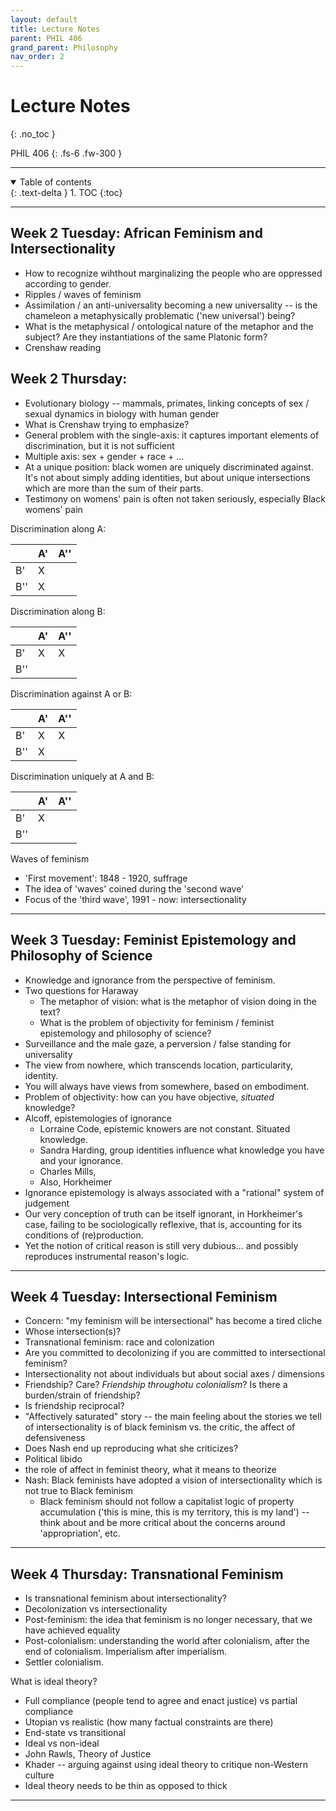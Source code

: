 ```yaml
---
layout: default
title: Lecture Notes
parent: PHIL 406
grand_parent: Philosophy
nav_order: 2
---
```


# Lecture Notes
{: .no_toc }

PHIL 406
{: .fs-6 .fw-300 }

---

<details open markdown="block">
  <summary>
    Table of contents
  </summary>
  {: .text-delta }
1. TOC
{:toc}
</details>

---

<!-- ## Week 1 Thursday: Syllabus and Introduction to Feminisms -->

## Week 2 Tuesday: African Feminism and Intersectionality
- How to recognize wihthout marginalizing the people who are oppressed according to gender.
- Ripples / waves of feminism
- Assimilation / an anti-universality becoming a new universality -- is the chameleon a metaphysically problematic ('new universal') being?
- What is the metaphysical / ontological nature of the metaphor and the subject? Are they instantiations of the same Platonic form?
- Crenshaw reading

## Week 2 Thursday:
- Evolutionary biology -- mammals, primates, linking concepts of sex / sexual dynamics in biology with human gender
- What is Crenshaw trying to emphasize?
- General problem with the single-axis: it captures important elements of discrimination, but it is not sufficient
- Multiple axis: sex + gender + race + ...
- At a unique position: black women are uniquely discriminated against. It's not about simply adding identities, but about unique intersections which are more than the sum of their parts. 
- Testimony on womens' pain is often not taken seriously, especially Black womens' pain

Discrimination along A:

|     | A' | A'' |
| --- | --- | --- |
| B'  |  X  |     |
| B'' |  X  |     |

Discrimination along B:

|     | A' | A'' |
| --- | --- | --- |
| B'  |  X  |  X   |
| B'' |    |     |

Discrimination against A or B:

|     | A' | A'' |
| --- | --- | --- |
| B'  |  X  |  X  |
| B'' |  X  |     |

Discrimination uniquely at A and B:

|     | A' | A'' |
| --- | --- | --- |
| B'  |  X  |     |
| B'' |   |     |


Waves of feminism
- 'First movement': 1848 - 1920, suffrage
- The idea of 'waves' coined during the 'second wave'
- Focus of the 'third wave', 1991 - now: intersectionality

---

## Week 3 Tuesday: Feminist Epistemology and Philosophy of Science
- Knowledge and ignorance from the perspective of feminism.
- Two questions for Haraway
  - The metaphor of vision: what is the metaphor of vision doing in the text?
  - What is the problem of objectivity for feminism / feminist epistemology and philosophy of science? 
- Surveillance and the male gaze, a perversion / false standing for universality
- The view from nowhere, which transcends location, particularity, identity. 
- You will always have views from somewhere, based on embodiment.
- Problem of objectivity: how can you have objective, *situated* knowledge?
- Alcoff, epistemologies of ignorance
  - Lorraine Code, epistemic knowers are not constant. Situated knowledge.
  - Sandra Harding, group identities influence what knowledge you have and your ignorance.
  - Charles Mills,
  - Also, Horkheimer
- Ignorance epistemology is always associated with a "rational" system of judgement
- Our very conception of truth can be itself ignorant, in Horkheimer's case, failing to be sociologically reflexive, that is, accounting for its conditions of (re)production. 
- Yet the notion of critical reason is still very dubious... and possibly reproduces instrumental reason's logic.



---

## Week 4 Tuesday: Intersectional Feminism
- Concern: "my feminism will be intersectional" has become a tired cliche
- Whose intersection(s)?
- Transnational feminism: race and colonization
- Are you committed to decolonizing if you are committed to intersectional feminism?
- Intersectionality not about individuals but about social axes / dimensions
- Friendship? Care? *Friendship throughotu colonialism*? Is there a burden/strain of friendship?
- Is friendship reciprocal?
- "Affectively saturated" story -- the main feeling about the stories we tell of intersectionality is of black feminism vs. the critic, the affect of defensiveness
- Does Nash end up reproducing what she criticizes?
- Political libido
- the role of affect in feminist theory, what it means to theorize
- Nash: Black feminists have adopted a vision of intersectionality which is not true to Black feminism
  - Black feminism should not follow a capitalist logic of property accumulation ('this is mine, this is my territory, this is my land') -- think about and be more critical about the concerns around 'appropriation', etc.

---

## Week 4 Thursday: Transnational Feminism

- Is transnational feminism about intersectionality? 
- Decolonization vs intersectionality
- Post-feminism: the idea that feminism is no longer necessary, that we have achieved equality
- Post-colonialism: understanding the world after colonialism, after the end of colonialism. Imperialism after imperialism.
- Settler colonialism.

What is ideal theory?
- Full compliance (people tend to agree and enact justice) vs partial compliance
- Utopian vs realistic (how many factual constraints are there)
- End-state vs transitional
- Ideal vs non-ideal
- John Rawls, Theory of Justice
- Khader -- arguing against using ideal theory to critique non-Western culture
- Ideal theory needs to be thin as opposed to thick

---














































